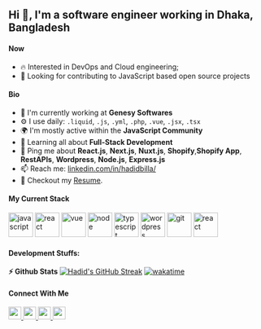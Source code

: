 ## Hi 👋, I'm a software engineer working in Dhaka, Bangladesh

#### Now


- :fire: Interested in DevOps and Cloud engineering;
- :calendar: Looking for contributing to JavaScript based open source projects 

#### Bio

- 🏢 I'm currently working at **Genesy Softwares**
- ⚙️ I use daily: `.liquid`, `.js`, `.yml`, `.php`, `.vue`, `.jsx`, `.tsx`
- 🌍 I'm mostly active within the **JavaScript Community**
- 🌱 Learning all about **Full-Stack Development**
- 💬 Ping me about **React.js**, **Next.js**, **Nuxt.js**, **Shopify**,**Shopify App**, **RestAPIs**, **Wordpress**, **Node.js**, **Express.js**
- 📫 Reach me: [linkedin.com/in/hadidbilla/](https://www.linkedin.com/in/hadidbilla/)
- 📝 Checkout my [Resume](https://drive.google.com/drive/u/1/folders/1q7g_hpkBuNR_rlTJmT_tIJIjDe_C_j10).

#### My Current Stack

<img height="48" src="https://user-images.githubusercontent.com/25181517/117447155-6a868a00-af3d-11eb-9cfe-245df15c9f3f.png" alt="javascript"> <img height="48" src="https://user-images.githubusercontent.com/25181517/183897015-94a058a6-b86e-4e42-a37f-bf92061753e5.png" alt="react"> <img height="48" src="https://user-images.githubusercontent.com/25181517/117448124-a2da9800-af3e-11eb-85d2-bd1b69b65603.png" alt="vue"> <img height="48" src="https://user-images.githubusercontent.com/25181517/183568594-85e280a7-0d7e-4d1a-9028-c8c2209e073c.png" alt="node"> <img height="48" src="https://user-images.githubusercontent.com/25181517/183890598-19a0ac2d-e88a-4005-a8df-1ee36782fde1.png" alt="typescript"> <img height="48" src="https://user-images.githubusercontent.com/25181517/183345419-fe3e8e5a-9bbb-4c34-9121-463721cd9bfe.jpg" alt="wordpress"> <img height="48" src="https://user-images.githubusercontent.com/25181517/117364277-fc4eb280-aebd-11eb-8769-a3583c6a2037.png" alt="git"> <img height="48" src="https://user-images.githubusercontent.com/25181517/117207330-263ba280-adf4-11eb-9b97-0ac5b40bc3be.png" alt="react">

#### Development Stuffs:

<b>⚡ Github Stats</b>
[![Hadid's GitHub Streak](https://github-readme-streak-stats.herokuapp.com/?user=hadidbilla&theme=blood&fire=DD7F1C&background=151515&dates=9f9f9f&border=DD2727)](https://git.io/streak-stats)
[![wakatime](https://wakatime.com/badge/user/3df86613-ba63-4631-8e65-0ff18e7becad.svg)](https://wakatime.com/@3df86613-ba63-4631-8e65-0ff18e7becad)



#### Connect With Me

<p left="center">
<a href="https://twitter.com/">
  <img src="https://img.shields.io/badge/twitter-%231DA1F2.svg?&style=for-the-badge&logo=twitter&logoColor=white" height=25>
</a> 
<a href="https://www.linkedin.com/in/hadidbilla/">
  <img src="https://img.shields.io/badge/linkedin-%230077B5.svg?&style=for-the-badge&logo=linkedin&logoColor=white" height=25>
</a> 
<a href="https://www.facebook.com/hadidbilla">
  <img src="https://img.shields.io/badge/Facebook-1877F2?style=for-the-badge&logo=facebook&logoColor=white" height=25>
</a>
<a href="https://medium.com/@hadidbilla">
  <img src="https://img.shields.io/badge/Medium-12100E?style=for-the-badge&logo=medium&logoColor=white" height=25>
</a>
<a href="mailto:hadidbilla449@gmail.com>
  <img src="	https://img.shields.io/badge/Gmail-D14836?style=for-the-badge&logo=gmail&logoColor=white" height=25>
</a>
</p>
